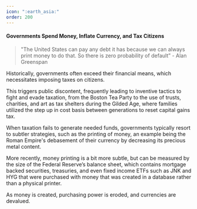 ```yaml
---
icon: ":earth_asia:"
order: 200
---
```

#### Governments Spend Money, Inflate Currency, and Tax Citizens

> "The United States can pay any debt it has because we can always print money to do that. So there is zero probability of default” - Alan Greenspan

Historically, governments often exceed their financial means, which necessitates imposing taxes on citizens.

This triggers public discontent, frequently leading to inventive tactics to fight and evade taxation, from the Boston Tea Party to the use of trusts, charities, and art as tax shelters during the Gilded Age, where families utilized the step up in cost basis between generations to reset capital gains tax.

When taxation fails to generate needed funds, governments typically resort to subtler strategies, such as the printing of money, an example being the Roman Empire's debasement of their currency by decreasing its precious metal content.

More recently, money printing is a bit more subtle, but can be measured by the size of the Federal Reserve’s balance sheet, which contains mortgage backed securities, treasuries, and even fixed income ETFs such as JNK and HYG that were purchased with money that was created in a database rather than a physical printer.

As money is created, purchasing power is eroded, and currencies are devalued.
